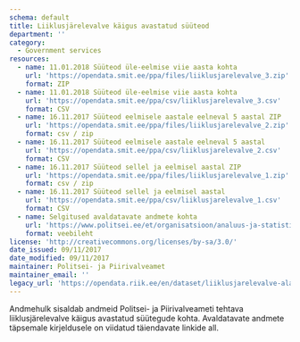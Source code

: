 ```yaml
---
schema: default
title: Liiklusjärelevalve käigus avastatud süüteod
department: ''
category:
  - Government services
resources:
  - name: 11.01.2018 Süüteod üle-eelmise viie aasta kohta
    url: 'https://opendata.smit.ee/ppa/files/liiklusjarelevalve_3.zip'
    format: ZIP
  - name: 11.01.2018 Süüteod üle-eelmise viie aasta kohta
    url: 'https://opendata.smit.ee/ppa/csv/liiklusjarelevalve_3.csv'
    format: CSV
  - name: 16.11.2017 Süüteod eelmisele aastale eelneval 5 aastal ZIP
    url: 'https://opendata.smit.ee/ppa/files/liiklusjarelevalve_2.zip'
    format: csv / zip
  - name: 16.11.2017 Süüteod eelmisele aastale eelneval 5 aastal
    url: 'https://opendata.smit.ee/ppa/csv/liiklusjarelevalve_2.csv'
    format: CSV
  - name: 16.11.2017 Süüteod sellel ja eelmisel aastal ZIP
    url: 'https://opendata.smit.ee/ppa/files/liiklusjarelevalve_1.zip'
    format: csv / zip
  - name: 16.11.2017 Süüteod sellel ja eelmisel aastal
    url: 'https://opendata.smit.ee/ppa/csv/liiklusjarelevalve_1.csv'
    format: CSV
  - name: Selgitused avaldatavate andmete kohta
    url: 'https://www.politsei.ee/et/organisatsioon/analuus-ja-statistika/avaandmed.dot'
    format: veebileht
license: 'http://creativecommons.org/licenses/by-sa/3.0/'
date_issued: 09/11/2017
date_modified: 09/11/2017
maintainer: Politsei- ja Piirivalveamet
maintainer_email: ''
legacy_url: 'https://opendata.riik.ee/en/dataset/liiklusjarelevalve-alased-syyteod'
---
```

Andmehulk sisaldab andmeid Politsei- ja Piirivalveameti tehtava liiklusjärelevalve käigus avastatud süütegude kohta. Avaldatavate andmete täpsemale kirjeldusele on viidatud täiendavate linkide all.